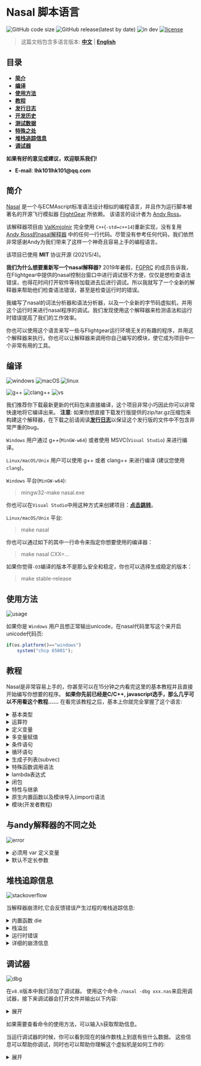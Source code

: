 # __Nasal 脚本语言__

![GitHub code size](https://img.shields.io/github/languages/code-size/ValKmjolnir/Nasal-Interpreter?style=flat-square&logo=github)
![GitHub release(latest by date)](https://img.shields.io/github/v/release/ValKmjolnir/Nasal-Interpreter?style=flat-square&logo=github)
![in dev](https://img.shields.io/badge/dev-v10.1-blue?style=flat-square&logo=github)
[![license](https://img.shields.io/badge/license-MIT-green?style=flat-square&logo=github)](../LICENSE)

> 这篇文档包含多语言版本: [__中文__](../doc/README_zh.md) | [__English__](../README.md)

## __目录__

* [__简介__](#简介)
* [__编译__](#编译)
* [__使用方法__](#使用方法)
* [__教程__](#教程)
* [__发行日志__](../doc/dev_zh.md#发行日志)
* [__开发历史__](../doc/dev_zh.md)
* [__测试数据__](../doc/benchmark.md)
* [__特殊之处__](#与andy解释器的不同之处)
* [__堆栈追踪信息__](#trace-back-info)
* [__调试器__](#调试器)

__如果有好的意见或建议，欢迎联系我们!__

* __E-mail__: __lhk101lhk101@qq.com__

## __简介__

[Nasal](http://wiki.flightgear.org/Nasal_scripting_language)
是一个与ECMAscript标准语法设计相似的编程语言，并且作为运行脚本被著名的开源飞行模拟器 [FlightGear](https://www.flightgear.org/) 所依赖。
该语言的设计者为 [Andy Ross](https://github.com/andyross)。

该解释器项目由 [ValKmjolnir](https://github.com/ValKmjolnir) 完全使用 `C++`(`-std=c++14`)重新实现，没有复用 [Andy Ross的nasal解释器](https://github.com/andyross/nasal) 中的任何一行代码。尽管没有参考任何代码，我们依然非常感谢Andy为我们带来了这样一个神奇且容易上手的编程语言。

该项目已使用 __MIT__ 协议开源 (2021/5/4)。

__我们为什么想要重新写一个nasal解释器?__
2019年暑假，[FGPRC](https://www.fgprc.org.cn/) 的成员告诉我，在Flightgear中提供的nasal控制台窗口中进行调试很不方便，仅仅是想检查语法错误，也得花时间打开软件等待加载进去后进行调试。所以我就写了一个全新的解释器来帮助他们检查语法错误，甚至是检查运行时的错误。

我编写了nasal的词法分析器和语法分析器，以及一个全新的字节码虚拟机，并用这个运行时来进行nasal程序的调试。我们发现使用这个解释器来检测语法和运行时错误提高了我们的工作效率。

你也可以使用这个语言来写一些与Flightgear运行环境无关的有趣的程序，并用这个解释器来执行。你也可以让解释器来调用你自己编写的模块，使它成为项目中一个非常有用的工具。

## __编译__

![windows](https://img.shields.io/badge/Microsoft-Windows-green?style=flat-square&logo=windows)
![macOS](https://img.shields.io/badge/Apple%20Inc.-MacOS-green?style=flat-square&logo=apple)
![linux](https://img.shields.io/badge/GNU-Linux-green?style=flat-square&logo=GNU)

![g++](https://img.shields.io/badge/GNU-g++-A42E2B?style=flat-square&logo=GNU)
![clang++](https://img.shields.io/badge/LLVM-clang++-262D3A?style=flat-square&logo=LLVM)
![vs](https://img.shields.io/badge/Visual_Studio-MSVC-5C2D91?style=flat-square&logo=visualstudio)

我们推荐你下载最新更新的代码包来直接编译，这个项目非常小巧因此你可以非常快速地将它编译出来。
__注意__: 如果你想直接下载发行版提供的zip/tar.gz压缩包来构建这个解释器，在下载之前请阅读[__发行日志__](../doc/dev_zh.md#发行日志)以保证这个发行版的文件中不包含非常严重的bug。

`Windows` 用户通过 g++(`MinGW-w64`) 或者使用 MSVC(`Visual Studio`) 来进行编译。

`Linux/macOS/Unix` 用户可以使用 g++ 或者 clang++ 来进行编译 (建议您使用 `clang`)。

`Windows` 平台(`MinGW-w64`):

> mingw32-make nasal.exe

你也可以在`Visual Studio`中用这种方式来创建项目：[__点击跳转__](../doc/vs.md)。

`Linux/macOS/Unix` 平台:

> make nasal

你也可以通过如下的其中一行命令来指定你想要使用的编译器：

> make nasal CXX=...

如果你觉得`-O3`编译的版本不是那么安全和稳定，你也可以选择生成稳定的版本：

> make stable-release

## __使用方法__

![usage](../doc/gif/help.gif)

如果你是 `Windows` 用户且想正常输出unicode，在nasal代码里写这个来开启unicode代码页:

```javascript
if(os.platform()=="windows")
    system("chcp 65001");
```

## __教程__

Nasal是非常容易上手的，你甚至可以在15分钟之内看完这里的基本教程并且直接开始编写你想要的程序。
__如果你先前已经是C/C++, javascript选手，那么几乎可以不用看这个教程……__ 在看完该教程之后，基本上你就完全掌握了这个语言:

<details><summary>基本类型</summary>

__`none`__ 是特殊的错误类型。这个类型用于终止虚拟机的执行，该类型只能由虚拟机在抛出错误时产生。

__`nil`__ 是空类型。类似于null。

```javascript
var spc=nil;
```

__`num`__ 有三种形式:十进制，十六进制以及八进制。并且该类型使用IEEE754标准的浮点数`double`格式来存储。

```javascript
# this language use '#' to write notes
var n=2.71828;    # dec
var n=2.147e16;   # dec
var n=1e-10;      # dec
var n=0xAA55;     # hex
var n=0o170001;   # oct
```

__`str`__ 也有三种不同的格式。第三种只允许包含一个的字符。

```javascript
var s='str';
var s="another string";
var s=`c`;
# 该语言也支持一些特别的转义字符:
'\a'; '\b'; '\e'; '\f';
'\n'; '\r'; '\t'; '\v';
'\0'; '\\'; '\?'; '\'';
'\"';
```

__`vec`__ 有不受限制的长度并且可以存储所有类型的数据。(当然不能超过可分配内存空间的长度)

```javascript
var vec=[];
var vec=[0,nil,{},[],func(){return 0}];
append(vec,0,1,2);
```

__`hash`__ 使用哈希表 (类似于`python`中的`dict`)，通过键值对来存储数据。key可以是一个字符串，也可以是一个标识符。

```javascript
var hash={
    member1:nil,
    member2:"str",
    "member3":"member\'s name can also be a string constant",
    funct:func(){
        return me.member2~me.member3;
    }
};
```

__`func`__ 函数类型。(实际上在这个语言里函数是一种`lambda`表达式)

```javascript
var f=func(x,y,z){
    return nil;
}
# 函数声明可以没有参数列表以及 `(`, `)`
var f=func{
    return 114514;
}
var f=func(x,y,z,deft=1){
    return x+y+z+deft;
}
var f=func(args...){
    var sum=0;
    foreach(var i;args)
        sum+=i;
    return sum;
}
```

__`upval`__ 是存储闭包数据的特殊类型, 在 __`vm`__ 中使用，以确保闭包功能正常。

__`obj`__ 是用来存储`C/C++`的一些复杂数据结构。这种类型的数据由内置函数生成。如果想为nasal添加新的数据结构, 可以看下文如何通过修改本项目来添加内置函数。

</details>

<details><summary>运算符</summary>

Nasal拥有基本的四种数学运算符 `+` `-` `*` `/`以及一个特别的运算符 `~`，用于拼接字符串。

```javascript
1+2-(1+3)*(2+4)/(16-9);
"str1"~"str2";
```

对于条件语句，可以使用`==` `!=` `<` `>` `<=` `>=`来比较数据。`and` `or` 与C/C++中 `&&` `||`运算符一致。

```javascript
1+1 and (1<0 or 1>0);
1<=0 and 1>=0;
1==0 or 1!=0;
```

单目运算符`-` `!`与C/C++中的运算符功能类似.

```javascript
-1;
!0;
```

赋值运算符`=` `+=` `-=` `*=` `/=` `~=`正如其名，用于进行赋值。

```javascript
a=b=c=d=1;
a+=1;
a-=1;
a*=1;
a/=1;
a~="string";
```

</details>

<details><summary>定义变量</summary>

如下所示。

```javascript
var a=1;             # 定义单个变量
var (a,b,c)=[0,1,2]; # 从数组中初始化多个变量
var (a,b,c)=(0,1,2); # 从元组中初始化多个变量
```

</details>

<details><summary>多变量赋值</summary>

最后这个语句通常用于交换两个变量的数据，类似于Python中的操作。

```javascript
(a,b[0],c.d)=[0,1,2];
(a,b[1],c.e)=(0,1,2);
(a,b)=(b,a);
```

</details>

<details><summary>条件语句</summary>

nasal在提供`else if`的同时还有另外一个关键字`elsif`。该关键字与`else if`有相同的功能。

```javascript
if(1){
    ;
}elsif(2){
    ;
}else if(3){
    ;
}else{
    ;
}
```

</details>

<details><summary>循环语句</summary>

while循环和for循环大体上与C/C++是一致的。

```javascript
while(condition)
    continue;
for(var i=0;i<10;i+=1)
    break;
```

同时，nasal还有另外两种直接遍历列表的循环方式:

`forindex` 会获取列表的下标，依次递增. 下标会从`0`递增到`size(elem)-1`结束。

```javascript
forindex(var i;elem)
    print(elem[i]);
```

`foreach`会依次直接获取列表中的数据. 这些数据会从`elem[0]`依次获取到`elem[size(elem)-1]`.

```javascript
foreach(var i;elem)
    print(i);
```

</details>

<details><summary>生成子列表(subvec)</summary>

nasal提供了下面第一句的类似语法来从列表中随机或者按照一个区间获取数据，并且拼接生成一个新的列表。当然如果中括号内只有一个下标的话，你会直接获得这个下标对应的数据而不是一个子列表。如果直接对string使用下标来获取内容的话，会得到对应字符的 __ascii值__。如果你想进一步获得这个字符串，可以尝试使用内置函数`chr()`。

```javascript
a[0];
a[-1,1,0:2,0:,:3,:,nil:8,3:nil,nil:nil];
"hello world"[0];
```

</details>

<details><summary>特殊函数调用语法</summary>

这种调用方式不是很高效，因为哈希表会使用字符串比对来找到数据存放的位置。

然而如果它用起来非常舒适，那效率也显得不是非常重要了……

```javascript
f(x:0,y:nil,z:[]);
```

</details>

<details><summary>lambda表达式</summary>

函数有这样一种直接编写函数体并且立即调用的方式:

```javascript
func(x,y){
    return x+y;
}(0,1);
func(x){
    return 1/(1+math.exp(-x));
}(0.5);
```

测试文件中有一个非常有趣的文件`y-combinator.nas`，可以试一试:

```javascript
var fib=func(f){
    return f(f);
}(
    func(f){
        return func(x){
            if(x<2) return x;
            return f(f)(x-1)+f(f)(x-2);
        }
    }
);
```

</details>

<details><summary>闭包</summary>

闭包是一种特别的作用域，你可以从这个作用域中获取其保存的所有变量，
而这些变量原本不是你当前运行的函数的局部作用域中的。
下面这个例子里，结果是`1`:

```javascript
var f=func(){
    var a=1;
    return func(){return a;};
}
print(f()());
```

如果善用闭包，你可以使用它来进行面向对象编程。

```javascript
var student=func(n,a){
    var (name,age)=(n,a);
    return {
        print_info:func() {println(name,' ',age);},
        set_age:   func(a){age=a;},
        get_age:   func() {return age;},
        set_name:  func(n){name=n;},
        get_name:  func() {return name;}
    };
}
```

</details>

<details><summary>特性与继承</summary>

当然，也有另外一种办法来面向对象编程，那就是利用`trait`。

当一个hash类型中，有一个成员的key是`parents`，并且该成员是一个数组的话，
那么当你试图从这个hash中寻找一个它自己没有的成员名时，虚拟机会进一步搜索`parents`数组。
如果该数组中有一个hash类型，有一个成员的key与当前你搜索的成员名一致，
那么你会得到这个成员对应的值。

使用这个机制，我们可以进行面向对象编程，下面样例的结果是`114514`:

```javascript
var trait={
    get:func{return me.val;},
    set:func(x){me.val=x;}
};

var class={
    new:func(){
        return {
            val:nil,
            parents:[trait]
        };
    }
};
var a=class.new();
a.set(114514);
println(a.get());
```

首先虚拟机会发现在`a`中找不到成员`set`，但是在`a.parents`中有个hash类型`trait`存在该成员，所以返回了这个成员的值。
成员`me`指向的是`a`自身，类似于一些语言中的`this`，所以我们通过这个函数，实际上修改了`a.val`。`get`函数的调用实际上也经过了相同的过程。

不过我们必须提醒你一点，如果你在这个地方使用该优化来减少hash的搜索开销:

```javascript
var trait={
    get:func{return me.val;},
    set:func(x){me.val=x;}
};

var class={
    new:func(){
        return {
            val:nil,
            parents:[trait]
        };
    }
};
var a=class.new();
var b=class.new();
a.set(114);
b.set(514);
println(a.get());
println(b.get());

var c=a.get;
var d=b.get;

println(c());
println(c());
println(d());
println(d());
```

那么你会发现现在虚拟机会输出这个结果:

```bash
114
514
514
514
514
514
```

因为执行`a.get`时在`trait.get`函数的属性中进行了`me=a`的操作。而`b.get`则执行了`me=b`的操作。所以在运行`var d=b.get`后实际上c也变成`b.get`了。
如果你想要用这种小技巧来让程序运行更高效的话，最好是要知道这里存在这样一个机制。

</details>

<details><summary>原生内置函数以及模块导入(import)语法</summary>

这个部分对于纯粹的使用者来说是不需要了解的，
它将告诉你我们是如何为解释器添加新的内置函数的。
如果你对此很感兴趣，那么这个部分可能会帮到你，并且……

__警告:__ 如果你 __不想__ 通过直接修改解释器源码来添加你自定义的函数，那么你应该看下一个节 __`模块`__ 的内容。

如果你确实是想修改源码来搞一个自己私人订制的解释器，那么你可以说：“我他妈就是想自己私人订制，你们他妈的管得着吗”，
然后看看源码中关于内置函数的部分，以及`lib.nas`中是如何包装这些函数的，还有下面的样例:

定义新的内置函数:

```C++
// 你可以使用这个宏来直接定义一个新的内置函数
nas_native(builtin_print);
```

然后用C++完成这个函数的函数体:

```C++
var builtin_print(var* local,gc& ngc)
{
    // 局部变量的下标其实是从1开始的
    // 因为local[0]是保留给'me'的空间
    var vec=local[1];
    // 主要部分
    // 一些必要的类型检查和输入合法性检测也要在这里写出
    // 如果检测到问题，用builtin_err函数来返回vm_null
    // 并且狠狠地骂那些不好好写代码的混蛋(玩笑)
    for(auto& i:vec.vec().elems)
        switch(i.type)
        {
            case vm_none: std::cout<<"undefined";   break;
            case vm_nil:  std::cout<<"nil";         break;
            case vm_num:  std::cout<<i.num();       break;
            case vm_str:  std::cout<<i.str();       break;
            case vm_vec:  std::cout<<i.vec();       break;
            case vm_hash: std::cout<<i.hash();      break;
            case vm_func: std::cout<<"func(..){..}";break;
            case vm_obj:  std::cout<<"<object>";    break;
        }
    std::cout<<std::flush;
    // 最后一定要记得生成返回值,返回值必须是一个内置的类型，
    // 可以使用ngc::alloc(type)来申请一个需要内存管理的复杂数据结构
    // 或者用我们已经定义好的nil/one/zero，这些可以直接使用
    return nil;
}
```

当运行内置函数的时候，内存分配器如果运行超过一次，那么会有更大可能性多次触发垃圾收集器的mark-sweep。这个操作会在`gc::alloc`中触发。
如果先前获取的数值没有被正确存到可以被垃圾收集器索引到的地方，那么它会被错误地回收，这会导致严重的错误。

可以使用`gc::temp`来暂时存储一个会被返回的需要gc管理的变量，这样可以防止内部所有的申请错误触发垃圾回收。如下所示：

```C++
var builtin_keys(var* local,gc& ngc)
{
    var hash=local[1];
    if(hash.type!=vm_hash)
        return nas_err("keys","\"hash\" must be hash");
    // 使用gc.temp来存储gc管理的变量，防止错误的回收
    var res=ngc.temp=ngc.alloc(vm_vec);
    auto& vec=res.vec().elems;
    for(auto& iter:hash.hash().elems)
        vec.push_back(ngc.newstr(iter.first));
    ngc.temp=nil;
    return res;
}
```

这些工作都完成之后，在内置函数注册表中填写它在nasal中的别名，并且在表中填对这个函数的函数指针:

```C++
struct func
{
    const char* name;
    var (*func)(var*,gc&);
} builtin[]=
{
    {"__print",builtin_print},
    {nullptr,  nullptr      }
};
```

最后，将其包装到nasal文件中:

```javascript
var print=func(elems...){
    return __print(elems);
};
```

事实上`__print`后面跟着的传参列表不是必须要写的。所以这样写也对:

```javascript
var print=func(elems...){
    return __print;
};
```

如果你不把内置函数包装到一个普通的nasal函数中，那么直接调用这个内置函数会在参数传入阶段出现 __segmentation fault(段错误)__。

在nasal文件中使用`import("文件名.nas")`可以导入该文件中你包装的所有内置函数，接下来你就可以使用他们了。
当然也有另外一种办法来导入这些nasal文件，下面两种导入方式的效果是一样的：

```javascript
import.dirname.dirname.filename;
import("./dirname/dirname/filename.nas");
```

</details>

<details><summary>模块(开发者教程)</summary>

如果只有上文中那种方式来添加你自定义的函数到nasal中，这肯定是非常麻烦的。
因此，我们实现了一组实用的内置函数来帮助你添加你自己创建的模块。

在2021/12/3更新后，我们给`lib.nas`添加了下面的这一批函数:

```javascript
var dylib=
{
    dlopen:  func(libname){return __dlopen;},
    dlsym:   func(lib,sym){return __dlsym; },
    dlclose: func(lib){return __dlclose;   },
    dlcall:  func(funcptr,args...){return __dlcall;}
};
```

看名字就大概能猜出来，这些函数就是用来加载动态库的，这样nasal解释器可以根据用户需求灵活加载动态库来执行。让我们看看这些函数该如何使用。

首先，用C++写个项目，并且编译成动态库。我们就拿`fib.cpp`作为例子来说明(样例代码可以在`./module`中找到):

```C++
// 这个头文件得加上，因为我们需要拿到nasal的api
#include "nasal.h"
double fibonaci(double x){
    if(x<=2)
        return x;
    return fibonaci(x-1)+fibonaci(x-2);
}

// 模块函数的参数列表一律以这个为准
var fib(var* args,usize size,gc* ngc){
    // 传参会给予一个var指针，指向一个vm_vec的data()
    var num=args[0];
    // 如果你想让这个函数有更强的稳定性，那么一定要进行合法性检查
    // nas_err会输出错误信息并返回错误类型让虚拟机终止执行
    if(num.type!=vm_num)
        return nas_err("extern_fib","\"num\" must be number");
    // vm_num作为普通的数字类型，不是内存管理的对象，所以无需申请
    // 如果需要返回内存管理的对象，请使用ngc->alloc(type)
    return {vm_num,fibonaci(num.tonum())};
}

// 必须实现这个函数, 这样nasal可以通过字符串名字获得函数指针
// 之所以用这种方式来获取函数指针, 是因为`var`是有构造函数的
// 有构造函数的类型作为返回值, 和C是不兼容的, 这导致
// 类似 "extern "C" var fib" 的写法会得到编译错误
extern "C" mod get(const char* n){
    string name=n;
    if(name=="fib")
        return fib;
    return nullptr;
}
```

接着我们把`fib.cpp`编译成动态库。

Linux(`.so`):

`clang++ -c -O3 fib.cpp -fPIC -o fib.o`

`clang++ -shared -o libfib.so fib.o`

Mac(`.so` & `.dylib`): 和Linux下操作相同。

Windows(`.dll`):

`g++ -c -O3 fib.cpp -fPIC -o fib.o`

`g++ -shared -o libfib.dll fib.o`

好了，那么我们可以写一个测试用的nasal代码来运行这个斐波那契函数了。
下面例子中`os.platform()`是用来检测当前运行的系统环境的，这样可以实现跨平台:

```javascript
var dlhandle=dylib.dlopen("libfib."~(os.platform()=="windows"?"dll":"so"));
var fib=dylib.dlsym(dlhandle,"fib");
for(var i=1;i<30;i+=1)
    println(dylib.dlcall(fib,i));
dylib.dlclose(dlhandle);
```

`dylib.dlopen`用于加载动态库。

`dylib.dlsym`通过符号从动态库中获得函数地址。

`dylib.dlcall`用于调用函数，第一个参数是动态库函数的地址，这是个特殊类型，一定要保证这个参数是vm_obj类型并且type=obj_extern。

`dylib.dlclose`用于卸载动态库，当然，在这个函数调用之后，所有从该库中获取的函数都作废。

如果接下来你看到了这个运行结果，恭喜你！

```bash
./nasal a.nas
1
2 
3 
5 
8 
13
21
34
55
89
144
233
377
610
987
1597
2584
4181
6765
10946
17711
28657
46368
75025
121393
196418
317811
514229
832040
```

</details>

## __与andy解释器的不同之处__

![error](../doc/gif/error.gif)

<details><summary>必须用 var 定义变量</summary>

这个解释器使用了更加严格的语法检查来保证你可以更轻松地debug。这是非常有必要的严格，否则debug会非常痛苦。

在Andy的解释器中:

```javascript
foreach(i;[0,1,2,3])
    print(i)
```

这个程序可以正常运行。然而这个`i`标识符实际上在这里是被第一次定义，而且没有使用`var`。我认为这样的设计很容易让使用者迷惑。他们可能都没有发现这里实际上是第一次定义`i`的地方。没有使用`var`的定义会让程序员认为这个`i`也许是在别的地方定义的。

所以在这个解释器中，我直接使用严格的语法检查方法来强行要求用户必须要使用`var`来定义新的变量或者迭代器。如果你忘了加这个关键字，那么你就会得到这个:

```javascript
code: undefined symbol "i"
 --> test.nas:1:9
  | 
1 | foreach(i;[0,1,2,3])
  |         ^ undefined symbol "i"

code: undefined symbol "i"
 --> test.nas:2:11
  | 
2 |     print(i)
  |           ^ undefined symbol "i"
```
</details>

<details><summary>默认不定长参数</summary>

这个解释器在运行时，函数不会将超出参数表的那部分不定长参数放到默认的`arg`中。所以你如果不定义`arg`就使用它，那你只会得到`undefined symbol`。

```javascript
var f=func(){
    println(arg)
}
f(1,2,3);
```

编译结果:

```javascript
code: undefined symbol "arg"
 --> test.nas:2:15
  | 
2 |     println(arg)
  |               ^ undefined symbol "arg"
```

</details>

## __堆栈追踪信息__

![stackoverflow](../doc/gif/stackoverflow.gif)

当解释器崩溃时,它会反馈错误产生过程的堆栈追踪信息:

<details><summary>内置函数 die</summary>

`die`函数用于直接抛出错误并终止执行。

```javascript
func()
{
    println("hello");
    die("error occurred this line");
    return;
}();
```

```javascript
hello
[vm] error: error occurred this line
[vm] native function error.
trace back:
  0x000000ac      40 00 00 00 25      callb  0x25 <__die@0x41afc0> (lib.nas:131)
  0x000004f6      3e 00 00 00 01      callfv 0x1 (a.nas:4)
  0x000004fa      3e 00 00 00 00      callfv 0x0 (a.nas:6)
vm stack (0x7fffcd21bc68 <sp+80>, limit 10, total 12):
  0x0000005b    | null |
  ...
  0x00000057    | str  | <0x138ff60> error occurred t...
  ...
  0x00000052    | nil  |
```

</details>

<details><summary>栈溢出</summary>

这是一个会导致栈溢出的例子:

```javascript
func(f){
    return f(f);
}(
    func(f){
        f(f);
    }
)();
```

```javascript
[vm] stack overflow
trace back:
  0x000004fb      3e 00 00 00 01      callfv 0x1 (a.nas:5)
  0x000004fb      1349 same call(s)
  0x000004f3      3e 00 00 00 01      callfv 0x1 (a.nas:2)
  0x000004ff      3e 00 00 00 01      callfv 0x1 (a.nas:3)
vm stack (0x7fffd3781d58 <sp+80>, limit 10, total 8108):
  0x00001ffb    | func | <0x15f8d90> entry:0x4f9
  0x00001ffa    | func | <0x15f8d90> entry:0x4f9
  0x00001ff9    | pc   | 0x4fb
  ...
  0x00001ff2    | addr | 0x7fffd37a16e8
```

</details>

<details><summary>运行时错误</summary>

如果在执行的时候出现错误，程序会直接终止执行:

```javascript
func(){
    return 0;
}()[1];
```

```javascript
[vm] callv: must call a vector/hash/string
trace back:
  0x000004f4      3b 00 00 00 00      callv  0x0 (a.nas:3)
vm stack (0x7fffff539c28 <sp+80>, limit 10, total 1):
  0x00000050    | num  | 0
```

</details>

<details><summary>详细的崩溃信息</summary>

使用命令 __`-d`__ 或 __`--detail`__ 后，trace back信息会包含更多的细节内容:

```javascript
hello
[vm] error: error occurred this line
[vm] error: native function error
trace back (main)
  0x000000b0      40 00 00 00 2b      callb   0x2b <__die@0x41c380> (lib.nas:131)
  0x00000553      3e 00 00 00 01      callfv  0x1 (test.nas:4)
  0x00000557      3e 00 00 00 00      callfv  0x0 (test.nas:6)
vm stack (0x7fffe0ffed90 <sp+63>, limit 10, total 12)
  0x0000004a    | null |
  0x00000049    | pc   | 0x553
  0x00000048    | addr | 0x7fffe0ffeda0
  ...
  0x00000041    | nil  |
registers (main)
  [ pc     ]    | pc   | 0xb0
  [ global ]    | addr | 0x7fffe0ffe9a0
  [ localr ]    | addr | 0x7fffe0ffedf0
  [ memr   ]    | addr | 0x0
  [ canary ]    | addr | 0x7fffe1002990
  [ top    ]    | addr | 0x7fffe0ffee40
  [ funcr  ]    | func | <0x677cd0> entry:0xb0
  [ upvalr ]    | nil  |
global (0x7fffe0ffe9a0 <sp+0>)
  0x00000000    | func | <0x65fb00> entry:0x5
  0x00000001    | func | <0x65fb20> entry:0xd
  ...
  0x0000003d    | func | <0x66bf00> entry:0x51f
  0x0000003e    | hash | <0x65ffa0> {5 val}
local (0x7fffe0ffedf0 <sp+45>)
  0x00000000    | nil  |
  0x00000001    | str  | <0x6cb630> error occurred t...
```

</details>

## __调试器__

![dbg](../doc/gif/dbg.gif)

在`v8.0`版本中我们添加了调试器。
使用这个命令`./nasal -dbg xxx.nas`来启用调试器，接下来调试器会打开文件并输出以下内容:

<details><summary>展开</summary>

```javascript
[debug] nasal debug mode
input 'h' to get help

source code:
--> var fib=func(x)
    {
        if(x<2) return x;
        return fib(x-1)+fib(x-2);
    }
    for(var i=0;i<31;i+=1)
        print(fib(i),'\n');

next bytecode:
--> 0x00000000      01 00 00 00 41      intg    0x41 (test/fib.nas:0)
    0x00000001      0b 00 00 00 05      newf    0x5 (lib.nas:6)
    0x00000002      02 00 00 00 02      intl    0x2 (lib.nas:6)
    0x00000003      0f 00 00 00 00      dyn     0x0 ("elems") (lib.nas:6)
    0x00000004      32 00 00 00 07      jmp     0x7 (lib.nas:6)
    0x00000005      40 00 00 00 00      callb   0x0 <__print@0x419c80> (lib.nas:7)
    0x00000006      4a 00 00 00 00      ret     0x0 (lib.nas:7)
    0x00000007      03 00 00 00 00      loadg   0x0 (lib.nas:6)
vm stack (0x7fffd0259138 <sp+65>, limit 10, total 0)
>>
```

</details>

如果需要查看命令的使用方法，可以输入`h`获取帮助信息。

当运行调试器的时候，你可以看到现在的操作数栈上到底有些什么数据。
这些信息可以帮助你调试，同时也可以帮助你理解这个虚拟机是如何工作的:

<details><summary>展开</summary>

```javascript
source code:
    var fib=func(x)
    {
-->     if(x<2) return x;
        return fib(x-1)+fib(x-2);
    }
    for(var i=0;i<31;i+=1)
        print(fib(i),'\n');

next bytecode:
    0x00000548      0c 00 00 00 aa      happ    0xaa ("running") (lib.nas:503)
    0x00000549      03 00 00 00 3e      loadg   0x3e (lib.nas:498)
    0x0000054a      0b 00 00 05 4e      newf    0x54e (test/fib.nas:1)
    0x0000054b      02 00 00 00 02      intl    0x2 (test/fib.nas:1)
    0x0000054c      0d 00 00 00 1b      para    0x1b ("x") (test/fib.nas:1)
    0x0000054d      32 00 00 05 5d      jmp     0x55d (test/fib.nas:1)
--> 0x0000054e      39 00 00 00 01      calll   0x1 (test/fib.nas:3)
    0x0000054f      2d 00 00 00 03      lessc   0x3 (2) (test/fib.nas:3)
vm stack (0x7fffd0259138 <sp+65>, limit 10, total 7)
  0x00000047    | pc   | 0x566
  0x00000046    | addr | 0x0
  0x00000045    | nil  |
  0x00000044    | num  | 0
  0x00000043    | nil  |
  0x00000042    | nil  |
  0x00000041    | func | <0x88d2f0> entry:0x5
>>
```

</details>
